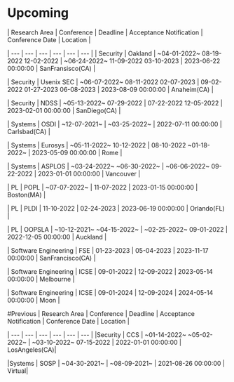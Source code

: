 # Upcoming

| Research Area | Conference | Deadline | Acceptance Notification | Conference Date | Location |

| --- | --- | --- | --- | --- | --- | 
| Security | Oakland | ~04-01-2022~ 08-19-2022 12-02-2022  | ~06-24-2022~ 11-09-2022 03-10-2023  | 2023-06-22 00:00:00 | SanFransisco(CA) | 

| Security | Usenix SEC | ~06-07-2022~ 08-11-2022 02-07-2023  | 09-02-2022 01-27-2023 06-08-2023  | 2023-08-09 00:00:00 | Anaheim(CA) | 

| Security | NDSS | ~05-13-2022~ 07-29-2022  | 07-22-2022 12-05-2022  | 2023-02-01 00:00:00 | SanDiego(CA) | 

| Systems | OSDI | ~12-07-2021~  | ~03-25-2022~  | 2022-07-11 00:00:00 | Carlsbad(CA) | 

| Systems | Eurosys | ~05-11-2022~ 10-12-2022  | 08-10-2022 ~01-18-2022~  | 2023-05-09 00:00:00 | Rome | 

| Systems | ASPLOS | ~03-24-2022~ ~06-30-2022~  | ~06-06-2022~ 09-22-2022  | 2023-01-01 00:00:00 | Vancouver | 

| PL | POPL | ~07-07-2022~  | 11-07-2022  | 2023-01-15 00:00:00 | Boston(MA) | 

| PL | PLDI | 11-10-2022  | 02-24-2023  | 2023-06-19 00:00:00 | Orlando(FL) | 

| PL | OOPSLA | ~10-12-2021~ ~04-15-2022~  | ~02-25-2022~ 09-01-2022  | 2022-12-05 00:00:00 | Auckland | 

| Software Engineering | FSE | 01-23-2023  | 05-04-2023  | 2023-11-17 00:00:00 | SanFrancisco(CA) | 

| Software Engineering | ICSE | 09-01-2022  | 12-09-2022  | 2023-05-14 00:00:00 | Melbourne | 

| Software Engineering | ICSE | 09-01-2024  | 12-09-2024  | 2024-05-14 00:00:00 | Moon | 

#Previous
| Research Area | Conference | Deadline | Acceptance Notification | Conference Date | Location |

| --- | --- | --- | --- | --- | --- | 
|Security | CCS | ~01-14-2022~ ~05-02-2022~  | ~03-10-2022~ 07-15-2022  | 2022-01-01 00:00:00 | LosAngeles(CA)|

|Systems | SOSP | ~04-30-2021~  | ~08-09-2021~  | 2021-08-26 00:00:00 | Virtual|

